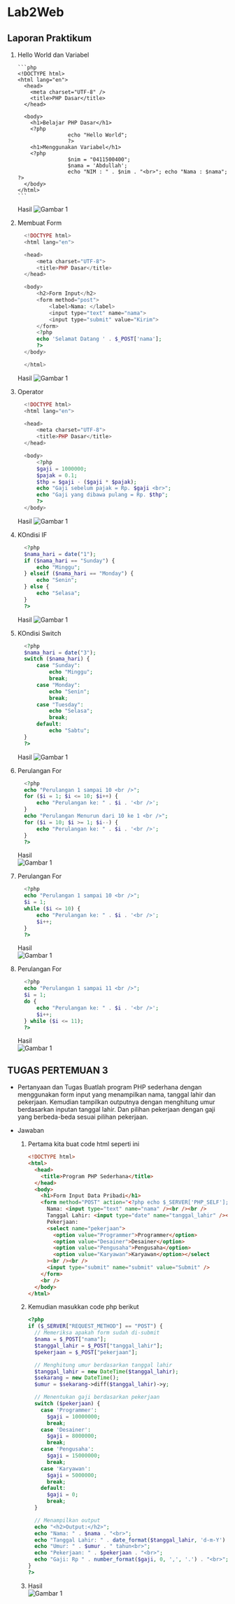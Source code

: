 # Lab2Web

## Laporan Praktikum

1.  Hello World dan Variabel

        ```php
        <!DOCTYPE html>
        <html lang="en">
          <head>
            <meta charset="UTF-8" />
            <title>PHP Dasar</title>
          </head>

          <body>
            <h1>Belajar PHP Dasar</h1>
            <?php
                        echo "Hello World";
                        ?>
            <h1>Menggunakan Variabel</h1>
            <?php
                        $nim = "0411500400";
                        $nama = 'Abdullah';
                        echo "NIM : " . $nim . "<br>"; echo "Nama : $nama"; ?>
          </body>
        </html>
        ```

    Hasil
    ![Gambar 1](1.png)

2.  Membuat Form

    ```php
      <!DOCTYPE html>
      <html lang="en">

      <head>
          <meta charset="UTF-8">
          <title>PHP Dasar</title>
      </head>

      <body>
          <h2>Form Input</h2>
          <form method="post">
              <label>Nama: </label>
              <input type="text" name="nama">
              <input type="submit" value="Kirim">
          </form>
          <?php
          echo 'Selamat Datang ' . $_POST['nama'];
          ?>
      </body>

      </html>
    ```

    Hasil
    ![Gambar 1](2.png)

3.  Operator

    ```php
      <!DOCTYPE html>
      <html lang="en">

      <head>
          <meta charset="UTF-8">
          <title>PHP Dasar</title>
      </head>

      <body>
          <?php
          $gaji = 1000000;
          $pajak = 0.1;
          $thp = $gaji - ($gaji * $pajak);
          echo "Gaji sebelum pajak = Rp. $gaji <br>";
          echo "Gaji yang dibawa pulang = Rp. $thp";
          ?>
      </body>

    ```

    Hasil
    ![Gambar 1](3.png)

4.  KOndisi IF

    ```php
      <?php
      $nama_hari = date("1");
      if ($nama_hari == "Sunday") {
          echo "Minggu";
      } elseif ($nama_hari == "Monday") {
          echo "Senin";
      } else {
          echo "Selasa";
      }
      ?>

    ```

    Hasil
    ![Gambar 1](4.png)

5.  KOndisi Switch

    ```php
      <?php
      $nama_hari = date("3");
      switch ($nama_hari) {
          case "Sunday":
              echo "Minggu";
              break;
          case "Monday":
              echo "Senin";
              break;
          case "Tuesday":
              echo "Selasa";
              break;
          default:
              echo "Sabtu";
      }
      ?>

    ```

    Hasil
    ![Gambar 1](5.png)

6.  Perulangan For

    ```php
      <?php
      echo "Perulangan 1 sampai 10 <br />";
      for ($i = 1; $i <= 10; $i++) {
          echo "Perulangan ke: " . $i . '<br />';
      }
      echo "Perulangan Menurun dari 10 ke 1 <br />";
      for ($i = 10; $i >= 1; $i--) {
          echo "Perulangan ke: " . $i . '<br />';
      }
      ?>

    ```

    Hasil<br>
    ![Gambar 1](6.png)

7.  Perulangan For

    ```php
      <?php
      echo "Perulangan 1 sampai 10 <br />";
      $i = 1;
      while ($i <= 10) {
          echo "Perulangan ke: " . $i . '<br />';
          $i++;
      }
      ?>

    ```

    Hasil<br>
    ![Gambar 1](7.png)

8.  Perulangan For

    ```php
      <?php
      echo "Perulangan 1 sampai 11 <br />";
      $i = 1;
      do {
          echo "Perulangan ke: " . $i . '<br />';
          $i++;
      } while ($i <= 11);
      ?>

    ```

    Hasil<br>
    ![Gambar 1](8.png)

## TUGAS PERTEMUAN 3

- Pertanyaan dan Tugas
  Buatlah program PHP sederhana dengan menggunakan form input yang menampilkan nama, tanggal
  lahir dan pekerjaan. Kemudian tampilkan outputnya dengan menghitung umur berdasarkan inputan
  tanggal lahir. Dan pilihan pekerjaan dengan gaji yang berbeda-beda sesuai pilihan pekerjaan.
- Jawaban

  1. Pertama kita buat code html seperti ini

     ```html
     <!DOCTYPE html>
     <html>
       <head>
         <title>Program PHP Sederhana</title>
       </head>
       <body>
         <h1>Form Input Data Pribadi</h1>
         <form method="POST" action="<?php echo $_SERVER['PHP_SELF']; ?>">
           Nama: <input type="text" name="nama" /><br /><br />
           Tanggal Lahir: <input type="date" name="tanggal_lahir" /><br /><br />
           Pekerjaan:
           <select name="pekerjaan">
             <option value="Programmer">Programmer</option>
             <option value="Desainer">Desainer</option>
             <option value="Pengusaha">Pengusaha</option>
             <option value="Karyawan">Karyawan</option></select
           ><br /><br />
           <input type="submit" name="submit" value="Submit" />
         </form>
         <br />
       </body>
     </html>
     ```

  2. Kemudian masukkan code php berikut

     ```php
     <?php
     if ($_SERVER["REQUEST_METHOD"] == "POST") {
       // Memeriksa apakah form sudah di-submit
       $nama = $_POST["nama"];
       $tanggal_lahir = $_POST["tanggal_lahir"];
       $pekerjaan = $_POST["pekerjaan"];

       // Menghitung umur berdasarkan tanggal lahir
       $tanggal_lahir = new DateTime($tanggal_lahir);
       $sekarang = new DateTime();
       $umur = $sekarang->diff($tanggal_lahir)->y;

       // Menentukan gaji berdasarkan pekerjaan
       switch ($pekerjaan) {
         case 'Programmer':
           $gaji = 10000000;
           break;
         case 'Desainer':
           $gaji = 8000000;
           break;
         case 'Pengusaha':
           $gaji = 15000000;
           break;
         case 'Karyawan':
           $gaji = 5000000;
           break;
         default:
           $gaji = 0;
           break;
       }

       // Menampilkan output
       echo "<h2>Output:</h2>";
       echo "Nama: " . $nama . "<br>";
       echo "Tanggal Lahir: " . date_format($tanggal_lahir, 'd-m-Y') . "<br>";
       echo "Umur: " . $umur . " tahun<br>";
       echo "Pekerjaan: " . $pekerjaan . "<br>";
       echo "Gaji: Rp " . number_format($gaji, 0, ',', '.') . "<br>";
     }
     ?>
     ```

  3. Hasil<br>
     ![Gambar 1](hasil.png)
